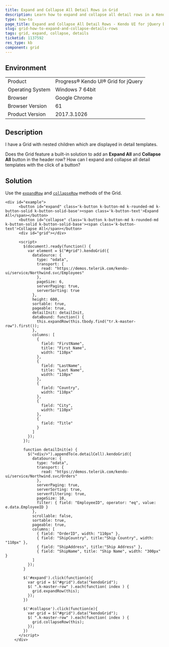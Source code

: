 ```yaml
---
title: Expand and Collapse All Detail Rows in Grid
description: Learn how to expand and collapse all detail rows in a Kendo UI Grid.
type: how-to
page_title: Expand and Collapse All Detail Rows - Kendo UI for jQuery Data Grid
slug: grid-how-to-expand-and-collapse-details-rows
tags: grid, expand, collapse, details
ticketid: 1137592
res_type: kb
component: grid
---
```


## Environment

<table>
 <tr>
  <td>Product</td>
  <td>Progress® Kendo UI® Grid for jQuery</td> 
 </tr>
 <tr>
  <td>Operating System</td>
  <td>Windows 7 64bit</td>
 </tr>
 <tr>
  <td>Browser</td>
  <td>Google Chrome</td>
 </tr>
 <tr>
  <td>Browser Version</td>
  <td>61</td>
 </tr> <tr>
  <td>Product Version</td>
  <td>2017.3.1026</td>
 </tr>
</table>


## Description

I have a Grid with nested children which are displayed in detail templates.

Does the Grid feature a built-in solution to add an **Expand All** and **Collapse All** button in the header row? How can I expand and collapse all detail templates with the click of a button?

## Solution

Use the [`expandRow`](https://docs.telerik.com/kendo-ui/api/javascript/ui/grid/methods/expandrow) and [`collapseRow`](https://docs.telerik.com/kendo-ui/api/javascript/ui/grid/methods/closecell) methods of the Grid.

```dojo
<div id="example">
      <button id="expand" class='k-button k-button-md k-rounded-md k-button-solid k-button-solid-base'><span class='k-button-text'>Expand All</span></button>
      <button id="collapse" class='k-button k-button-md k-rounded-md k-button-solid k-button-solid-base'><span class='k-button-text'>Collapse All</span></button>
      <div id="grid"></div>

      <script>
        $(document).ready(function() {
          var element = $("#grid").kendoGrid({
            dataSource: {
              type: "odata",
              transport: {
                read: "https://demos.telerik.com/kendo-ui/service/Northwind.svc/Employees"
              },
              pageSize: 6,
              serverPaging: true,
              serverSorting: true
            },
            height: 600,
            sortable: true,
            pageable: true,
            detailInit: detailInit,
            dataBound: function() {
              this.expandRow(this.tbody.find("tr.k-master-row").first());
            },
            columns: [
              {
                field: "FirstName",
                title: "First Name",
                width: "110px"
              },
              {
                field: "LastName",
                title: "Last Name",
                width: "110px"
              },
              {
                field: "Country",
                width: "110px"
              },
              {
                field: "City",
                width: "110px"
              },
              {
                field: "Title"
              }
            ]
          });
        });

        function detailInit(e) {
          $("<div/>").appendTo(e.detailCell).kendoGrid({
            dataSource: {
              type: "odata",
              transport: {
                read: "https://demos.telerik.com/kendo-ui/service/Northwind.svc/Orders"
              },
              serverPaging: true,
              serverSorting: true,
              serverFiltering: true,
              pageSize: 10,
              filter: { field: "EmployeeID", operator: "eq", value: e.data.EmployeeID }
            },
            scrollable: false,
            sortable: true,
            pageable: true,
            columns: [
              { field: "OrderID", width: "110px" },
              { field: "ShipCountry", title:"Ship Country", width: "110px" },
              { field: "ShipAddress", title:"Ship Address" },
              { field: "ShipName", title: "Ship Name", width: "300px" }
            ]
          });
        }

        $('#expand').click(function(e){
          var grid = $("#grid").data("kendoGrid");
          $( ".k-master-row" ).each(function( index ) {
            grid.expandRow(this);
          });
        })

        $('#collapse').click(function(e){
          var grid = $("#grid").data("kendoGrid");
          $( ".k-master-row" ).each(function( index ) {
            grid.collapseRow(this);
          });
        })
      </script>
    </div>
```
